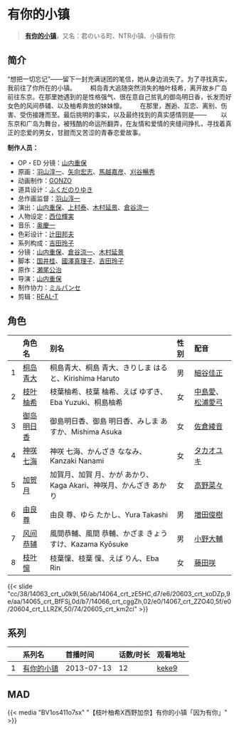 # 有你的小镇


> <u>**[有你的小镇](https://bgm.tv/subject/66655)**</u>，又名：君のいる町、NTR小镇、小镇有你

## 简介

“想把一切忘记”——留下一封充满谜团的笔信，她从身边消失了。为了寻找真实，我前往了你所在的小镇。
　　桐岛青大追随突然消失的柚叶枝希，离开故乡广岛前往东京。在那里她遇到的是性格强气、很在意自己贫乳的御岛明日香，长发而好女色的风间恭辅、以及柚希奔放的妹妹懔。
　　在那里，邂逅、互恋、离别、伤害、受伤接踵而至。最后挑明的事实，以及最终找到的真实感情则是——
　　以东京和广岛为舞台，被残酷的命运所翻弄，在友情和爱情的夹缝间挣扎，寻找着真正的恋爱的男女，甘甜而又苦涩的青春恋爱故事。

**制作人员：**
- OP・ED 分镜：[山内重保](https://bgm.tv/person/801)
- 原画：[羽山淳一](https://bgm.tv/person/1312)、[矢向宏志](https://bgm.tv/person/12763)、[馬越嘉彦](https://bgm.tv/person/820)、[刈谷暢秀](https://bgm.tv/person/41612)
- 动画制作：[GONZO](https://bgm.tv/person/541)
- 道具设计：[ふくだのりゆき](https://bgm.tv/person/755)
- 总作画监督：[羽山淳一](https://bgm.tv/person/1312)
- 演出：[山内重保](https://bgm.tv/person/801)、[上村泰](https://bgm.tv/person/17349)、[木村延景](https://bgm.tv/person/13112)、[倉谷涼一](https://bgm.tv/person/19156)
- 人物设定：[西位輝実](https://bgm.tv/person/6847)
- 音乐：[奥慶一](https://bgm.tv/person/996)
- 色彩设计：[辻田邦夫](https://bgm.tv/person/837)
- 系列构成：[吉田玲子](https://bgm.tv/person/508)
- 分镜：[山内重保](https://bgm.tv/person/801)、[倉谷涼一](https://bgm.tv/person/19156)、[木村延景](https://bgm.tv/person/13112)
- 脚本：[国井桂](https://bgm.tv/person/15398)、[國澤真理子](https://bgm.tv/person/3715)、[吉田玲子](https://bgm.tv/person/508)
- 原作：[瀬尾公治](https://bgm.tv/person/7031)
- 导演：[山内重保](https://bgm.tv/person/801)
- 制作协力：[ミルパンセ](https://bgm.tv/person/18558)
- 剪辑：[REAL-T](https://bgm.tv/person/46772)

## 角色

|     |   角色名   |   别名  | 性别 |  配音  |
|:--- |:------  |:----      |:---  |:--   |
| 1 | [桐岛青大](https://bgm.tv/character/14063) | 桐島青大、桐島 青大、きりしま はると、Kirishima Haruto | 男 | [細谷佳正](https://bgm.tv/person/4982) |
| 2 | [枝叶柚希](https://bgm.tv/character/14064) | 枝葉柚希、枝葉 柚希、えば ゆずき、Eba Yuzuki、桐島柚希 | 女 | [中島愛](https://bgm.tv/person/4953)、[松浦愛弓](https://bgm.tv/person/7134) |
| 3 | [御岛明日香](https://bgm.tv/character/20603) | 御島明日香、御島 明日香、みしま あすか、Mishima Asuka | 女 | [佐倉綾音](https://bgm.tv/person/5745) |
| 4 | [神咲七海](https://bgm.tv/character/14065) | 神咲 七海、かんざき ななみ、Kanzaki Nanami | 女 | [タカオユキ](https://bgm.tv/person/11002) |
| 5 | [加贺月](https://bgm.tv/character/14066) | 加賀月、加賀 月、かが あかり、Kaga Akari、神咲月、かんざき あかり | 女 | [高野菜々](https://bgm.tv/person/11001) |
| 6 | [由良尊](https://bgm.tv/character/14067) | 由良 尊、ゆら たかし、Yura Takashi | 男 | [増田俊樹](https://bgm.tv/person/8710) |
| 7 | [风间恭辅](https://bgm.tv/character/20604) | 風間恭輔、風間 恭輔、かざま きょうすけ、Kazama Kyōsuke | 男 | [小野大輔](https://bgm.tv/person/4456) |
| 8 | [枝叶懔](https://bgm.tv/character/20605) | 枝葉懍、枝葉 懍、えば りん、Eba Rin | 女 | [藤田咲](https://bgm.tv/person/5014) |

{{< slide "cc/38/14063_crt_u0k9I,56/ab/14064_crt_zE5HC,d7/e6/20603_crt_xoDZp,9e/aa/14065_crt_BfFSj,0d/b7/14066_crt_cggZh,02/e0/14067_crt_ZZO40,5f/e0/20604_crt_LLRZK,50/74/20605_crt_km2ci" >}}

## 系列

|     | 系列名   | 首播时间       | 话数/时长 | 观看地址                                                    |
| :-- | :---- | :--------- | :---- | :------------------------------------------------------ |
| 1   |[有你的小镇](https://bgm.tv/subject/66655)| 2013-07-13 | 12    | [keke9](https://www.keke9.app/play/21475-4-150877.html) |


## MAD

{{< media  "BV1os411o7sx"
"【枝叶柚希X西野加奈】有你的小镇「因为有你」"  >}}
